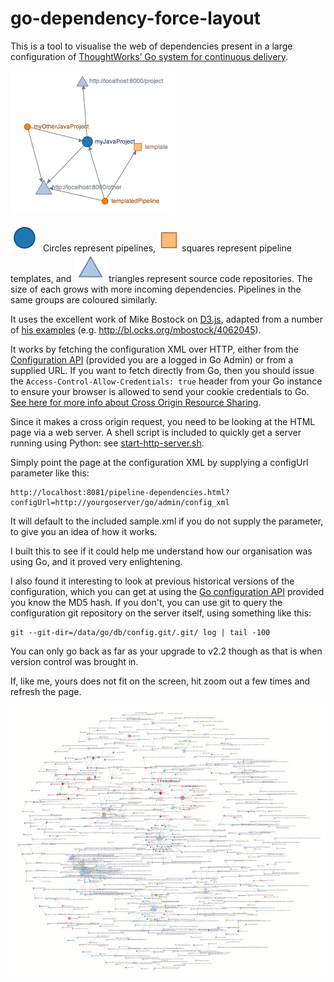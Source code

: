 go-dependency-force-layout
==========================

This is a tool to visualise the web of dependencies present in a large configuration of [ThoughtWorks’ Go system for continuous delivery](http://www.thoughtworks.com/products/go-continuous-delivery).

![Example graph](/images/sample.png "Example graph")

![circle](/images/pipeline.png "circle") Circles represent pipelines, ![square](/images/template.png "square") squares represent pipeline templates, and ![triangle](/images/source.png "triangle") triangles represent source code repositories. The size of each grows with more incoming dependencies. Pipelines in the same groups are coloured similarly.

It uses the excellent work of Mike Bostock on [D3.js](http://d3js.org/), adapted from a number of [his examples](http://bl.ocks.org/mbostock) (e.g. http://bl.ocks.org/mbostock/4062045).

It works by fetching the configuration XML over HTTP, either from the [Configuration API](http://www.thoughtworks.com/products/docs/go/current/help/Configuration_API.html) (provided you are a logged in Go Admin) or from a supplied URL. If you want to fetch directly from Go, then you should issue the ```Access-Control-Allow-Credentials: true``` header from your Go instance to ensure your browser is allowed to send your cookie credentials to Go. [See here for more info about Cross Origin Resource Sharing](http://enable-cors.org/server_apache.html).

Since it makes a cross origin request, you need to be looking at the HTML page via a web server. A shell script is included to quickly get a server running using Python: see [start-http-server.sh](start-http-server.sh).

Simply point the page at the configuration XML by supplying a configUrl parameter like this:

```
http://localhost:8081/pipeline-dependencies.html?configUrl=http://yourgoserver/go/admin/config_xml
```

It will default to the included sample.xml if you do not supply the parameter, to give you an idea of how it works.

I built this to see if it could help me understand how our organisation was using Go, and it proved very enlightening.

I also found it interesting to look at previous historical versions of the configuration, which you can get at using the [Go configuration API](http://www.thoughtworks.com/products/docs/go/current/help/Configuration_API.html) provided you know the MD5 hash. If you don't, you can use git to query the configuration git repository on the server itself, using something like this:

```
git --git-dir=/data/go/db/config.git/.git/ log | tail -100
```

You can only go back as far as your upgrade to v2.2 though as that is when version control was brought in.

If, like me, yours does not fit on the screen, hit zoom out a few times and refresh the page.

![Larger example graph](/images/large.jpg "Larger example graph")
